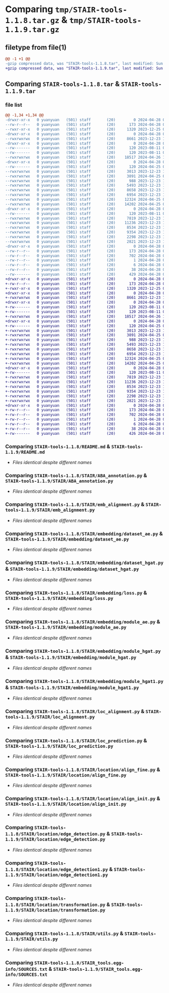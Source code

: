 # Comparing `tmp/STAIR-tools-1.1.8.tar.gz` & `tmp/STAIR-tools-1.1.9.tar.gz`

## filetype from file(1)

```diff
@@ -1 +1 @@
-gzip compressed data, was "STAIR-tools-1.1.8.tar", last modified: Sun Apr 28 03:58:16 2024, max compression
+gzip compressed data, was "STAIR-tools-1.1.9.tar", last modified: Sun Apr 28 04:04:36 2024, max compression
```

## Comparing `STAIR-tools-1.1.8.tar` & `STAIR-tools-1.1.9.tar`

### file list

```diff
@@ -1,34 +1,34 @@
-drwxr-xr-x   0 yuanyuan   (501) staff       (20)        0 2024-04-28 03:58:16.512546 STAIR-tools-1.1.8/
--rw-r--r--   0 yuanyuan   (501) staff       (20)      173 2024-04-28 03:58:16.512355 STAIR-tools-1.1.8/PKG-INFO
--rwxr-xr-x   0 yuanyuan   (501) staff       (20)     1320 2023-12-25 02:00:08.000000 STAIR-tools-1.1.8/README.md
-drwxr-xr-x   0 yuanyuan   (501) staff       (20)        0 2024-04-28 03:58:16.507203 STAIR-tools-1.1.8/STAIR/
--rwxrwxrwx   0 yuanyuan   (501) staff       (20)     8661 2023-12-23 11:23:09.000000 STAIR-tools-1.1.8/STAIR/ABA_annotation.py
-drwxr-xr-x   0 yuanyuan   (501) staff       (20)        0 2024-04-28 03:58:16.507490 STAIR-tools-1.1.8/STAIR/ABAanno/
--rw-------   0 yuanyuan   (501) staff       (20)      120 2023-08-11 07:05:03.000000 STAIR-tools-1.1.8/STAIR/ABAanno/__init__.py
--rw-------   0 yuanyuan   (501) staff       (20)      120 2023-08-11 07:05:03.000000 STAIR-tools-1.1.8/STAIR/__init__.py
--rwxrwxrwx   0 yuanyuan   (501) staff       (20)    18517 2024-04-26 11:02:07.000000 STAIR-tools-1.1.8/STAIR/emb_alignment.py
-drwxr-xr-x   0 yuanyuan   (501) staff       (20)        0 2024-04-28 03:58:16.509983 STAIR-tools-1.1.8/STAIR/embedding/
--rw-------   0 yuanyuan   (501) staff       (20)      120 2024-04-25 02:41:10.000000 STAIR-tools-1.1.8/STAIR/embedding/__init__.py
--rwxrwxrwx   0 yuanyuan   (501) staff       (20)     3013 2023-12-23 11:23:11.000000 STAIR-tools-1.1.8/STAIR/embedding/dataset_ae.py
--rwxrwxrwx   0 yuanyuan   (501) staff       (20)     3891 2024-04-25 06:09:45.000000 STAIR-tools-1.1.8/STAIR/embedding/dataset_hgat.py
--rwxrwxrwx   0 yuanyuan   (501) staff       (20)      988 2023-12-23 11:23:12.000000 STAIR-tools-1.1.8/STAIR/embedding/loss.py
--rwxrwxrwx   0 yuanyuan   (501) staff       (20)     5493 2023-12-23 11:23:12.000000 STAIR-tools-1.1.8/STAIR/embedding/module_ae.py
--rwxrwxrwx   0 yuanyuan   (501) staff       (20)     8658 2023-12-23 11:23:12.000000 STAIR-tools-1.1.8/STAIR/embedding/module_hgat.py
--rwxrwxrwx   0 yuanyuan   (501) staff       (20)     6954 2023-12-23 11:23:12.000000 STAIR-tools-1.1.8/STAIR/embedding/module_hgat1.py
--rwxrwxrwx   0 yuanyuan   (501) staff       (20)    12324 2024-04-25 02:44:23.000000 STAIR-tools-1.1.8/STAIR/loc_alignment.py
--rwxrwxrwx   0 yuanyuan   (501) staff       (20)    14202 2024-04-25 02:44:36.000000 STAIR-tools-1.1.8/STAIR/loc_prediction.py
-drwxr-xr-x   0 yuanyuan   (501) staff       (20)        0 2024-04-28 03:58:16.511570 STAIR-tools-1.1.8/STAIR/location/
--rw-------   0 yuanyuan   (501) staff       (20)      120 2023-08-11 07:05:03.000000 STAIR-tools-1.1.8/STAIR/location/__init__.py
--rwxrwxrwx   0 yuanyuan   (501) staff       (20)     7819 2023-12-23 11:23:12.000000 STAIR-tools-1.1.8/STAIR/location/align_fine.py
--rwxrwxrwx   0 yuanyuan   (501) staff       (20)    11236 2023-12-23 11:23:13.000000 STAIR-tools-1.1.8/STAIR/location/align_init.py
--rwxrwxrwx   0 yuanyuan   (501) staff       (20)     8534 2023-12-23 11:23:13.000000 STAIR-tools-1.1.8/STAIR/location/edge_detection.py
--rwxrwxrwx   0 yuanyuan   (501) staff       (20)     9354 2023-12-23 11:23:13.000000 STAIR-tools-1.1.8/STAIR/location/edge_detection1.py
--rwxrwxrwx   0 yuanyuan   (501) staff       (20)     2298 2023-12-23 11:23:13.000000 STAIR-tools-1.1.8/STAIR/location/transformation.py
--rwxrwxrwx   0 yuanyuan   (501) staff       (20)     2821 2023-12-23 11:23:13.000000 STAIR-tools-1.1.8/STAIR/utils.py
-drwxr-xr-x   0 yuanyuan   (501) staff       (20)        0 2024-04-28 03:58:16.512165 STAIR-tools-1.1.8/STAIR_tools.egg-info/
--rw-r--r--   0 yuanyuan   (501) staff       (20)      173 2024-04-28 03:58:16.000000 STAIR-tools-1.1.8/STAIR_tools.egg-info/PKG-INFO
--rw-r--r--   0 yuanyuan   (501) staff       (20)      702 2024-04-28 03:58:16.000000 STAIR-tools-1.1.8/STAIR_tools.egg-info/SOURCES.txt
--rw-r--r--   0 yuanyuan   (501) staff       (20)        1 2024-04-28 03:58:16.000000 STAIR-tools-1.1.8/STAIR_tools.egg-info/dependency_links.txt
--rw-r--r--   0 yuanyuan   (501) staff       (20)        6 2024-04-28 03:58:16.000000 STAIR-tools-1.1.8/STAIR_tools.egg-info/top_level.txt
--rw-r--r--   0 yuanyuan   (501) staff       (20)       38 2024-04-28 03:58:16.512600 STAIR-tools-1.1.8/setup.cfg
--rw-------   0 yuanyuan   (501) staff       (20)      429 2024-04-28 03:58:12.000000 STAIR-tools-1.1.8/setup.py
+drwxr-xr-x   0 yuanyuan   (501) staff       (20)        0 2024-04-28 04:04:36.173136 STAIR-tools-1.1.9/
+-rw-r--r--   0 yuanyuan   (501) staff       (20)      173 2024-04-28 04:04:36.172929 STAIR-tools-1.1.9/PKG-INFO
+-rwxr-xr-x   0 yuanyuan   (501) staff       (20)     1320 2023-12-25 02:00:08.000000 STAIR-tools-1.1.9/README.md
+drwxr-xr-x   0 yuanyuan   (501) staff       (20)        0 2024-04-28 04:04:36.167302 STAIR-tools-1.1.9/STAIR/
+-rwxrwxrwx   0 yuanyuan   (501) staff       (20)     8661 2023-12-23 11:23:09.000000 STAIR-tools-1.1.9/STAIR/ABA_annotation.py
+drwxr-xr-x   0 yuanyuan   (501) staff       (20)        0 2024-04-28 04:04:36.167669 STAIR-tools-1.1.9/STAIR/ABAanno/
+-rw-------   0 yuanyuan   (501) staff       (20)      120 2023-08-11 07:05:03.000000 STAIR-tools-1.1.9/STAIR/ABAanno/__init__.py
+-rw-------   0 yuanyuan   (501) staff       (20)      120 2023-08-11 07:05:03.000000 STAIR-tools-1.1.9/STAIR/__init__.py
+-rwxrwxrwx   0 yuanyuan   (501) staff       (20)    18517 2024-04-26 11:02:07.000000 STAIR-tools-1.1.9/STAIR/emb_alignment.py
+drwxr-xr-x   0 yuanyuan   (501) staff       (20)        0 2024-04-28 04:04:36.170111 STAIR-tools-1.1.9/STAIR/embedding/
+-rw-------   0 yuanyuan   (501) staff       (20)      120 2024-04-25 02:41:10.000000 STAIR-tools-1.1.9/STAIR/embedding/__init__.py
+-rwxrwxrwx   0 yuanyuan   (501) staff       (20)     3013 2023-12-23 11:23:11.000000 STAIR-tools-1.1.9/STAIR/embedding/dataset_ae.py
+-rwxrwxrwx   0 yuanyuan   (501) staff       (20)     3891 2024-04-25 06:09:45.000000 STAIR-tools-1.1.9/STAIR/embedding/dataset_hgat.py
+-rwxrwxrwx   0 yuanyuan   (501) staff       (20)      988 2023-12-23 11:23:12.000000 STAIR-tools-1.1.9/STAIR/embedding/loss.py
+-rwxrwxrwx   0 yuanyuan   (501) staff       (20)     5493 2023-12-23 11:23:12.000000 STAIR-tools-1.1.9/STAIR/embedding/module_ae.py
+-rwxrwxrwx   0 yuanyuan   (501) staff       (20)     8658 2023-12-23 11:23:12.000000 STAIR-tools-1.1.9/STAIR/embedding/module_hgat.py
+-rwxrwxrwx   0 yuanyuan   (501) staff       (20)     6954 2023-12-23 11:23:12.000000 STAIR-tools-1.1.9/STAIR/embedding/module_hgat1.py
+-rwxrwxrwx   0 yuanyuan   (501) staff       (20)    12324 2024-04-25 02:44:23.000000 STAIR-tools-1.1.9/STAIR/loc_alignment.py
+-rwxrwxrwx   0 yuanyuan   (501) staff       (20)    14202 2024-04-25 02:44:36.000000 STAIR-tools-1.1.9/STAIR/loc_prediction.py
+drwxr-xr-x   0 yuanyuan   (501) staff       (20)        0 2024-04-28 04:04:36.172025 STAIR-tools-1.1.9/STAIR/location/
+-rw-------   0 yuanyuan   (501) staff       (20)      120 2023-08-11 07:05:03.000000 STAIR-tools-1.1.9/STAIR/location/__init__.py
+-rwxrwxrwx   0 yuanyuan   (501) staff       (20)     7819 2023-12-23 11:23:12.000000 STAIR-tools-1.1.9/STAIR/location/align_fine.py
+-rwxrwxrwx   0 yuanyuan   (501) staff       (20)    11236 2023-12-23 11:23:13.000000 STAIR-tools-1.1.9/STAIR/location/align_init.py
+-rwxrwxrwx   0 yuanyuan   (501) staff       (20)     8534 2023-12-23 11:23:13.000000 STAIR-tools-1.1.9/STAIR/location/edge_detection.py
+-rwxrwxrwx   0 yuanyuan   (501) staff       (20)     9354 2023-12-23 11:23:13.000000 STAIR-tools-1.1.9/STAIR/location/edge_detection1.py
+-rwxrwxrwx   0 yuanyuan   (501) staff       (20)     2298 2023-12-23 11:23:13.000000 STAIR-tools-1.1.9/STAIR/location/transformation.py
+-rwxrwxrwx   0 yuanyuan   (501) staff       (20)     2821 2023-12-23 11:23:13.000000 STAIR-tools-1.1.9/STAIR/utils.py
+drwxr-xr-x   0 yuanyuan   (501) staff       (20)        0 2024-04-28 04:04:36.172719 STAIR-tools-1.1.9/STAIR_tools.egg-info/
+-rw-r--r--   0 yuanyuan   (501) staff       (20)      173 2024-04-28 04:04:36.000000 STAIR-tools-1.1.9/STAIR_tools.egg-info/PKG-INFO
+-rw-r--r--   0 yuanyuan   (501) staff       (20)      702 2024-04-28 04:04:36.000000 STAIR-tools-1.1.9/STAIR_tools.egg-info/SOURCES.txt
+-rw-r--r--   0 yuanyuan   (501) staff       (20)        1 2024-04-28 04:04:36.000000 STAIR-tools-1.1.9/STAIR_tools.egg-info/dependency_links.txt
+-rw-r--r--   0 yuanyuan   (501) staff       (20)        6 2024-04-28 04:04:36.000000 STAIR-tools-1.1.9/STAIR_tools.egg-info/top_level.txt
+-rw-r--r--   0 yuanyuan   (501) staff       (20)       38 2024-04-28 04:04:36.173186 STAIR-tools-1.1.9/setup.cfg
+-rw-------   0 yuanyuan   (501) staff       (20)      426 2024-04-28 04:04:25.000000 STAIR-tools-1.1.9/setup.py
```

### Comparing `STAIR-tools-1.1.8/README.md` & `STAIR-tools-1.1.9/README.md`

 * *Files identical despite different names*

### Comparing `STAIR-tools-1.1.8/STAIR/ABA_annotation.py` & `STAIR-tools-1.1.9/STAIR/ABA_annotation.py`

 * *Files identical despite different names*

### Comparing `STAIR-tools-1.1.8/STAIR/emb_alignment.py` & `STAIR-tools-1.1.9/STAIR/emb_alignment.py`

 * *Files identical despite different names*

### Comparing `STAIR-tools-1.1.8/STAIR/embedding/dataset_ae.py` & `STAIR-tools-1.1.9/STAIR/embedding/dataset_ae.py`

 * *Files identical despite different names*

### Comparing `STAIR-tools-1.1.8/STAIR/embedding/dataset_hgat.py` & `STAIR-tools-1.1.9/STAIR/embedding/dataset_hgat.py`

 * *Files identical despite different names*

### Comparing `STAIR-tools-1.1.8/STAIR/embedding/loss.py` & `STAIR-tools-1.1.9/STAIR/embedding/loss.py`

 * *Files identical despite different names*

### Comparing `STAIR-tools-1.1.8/STAIR/embedding/module_ae.py` & `STAIR-tools-1.1.9/STAIR/embedding/module_ae.py`

 * *Files identical despite different names*

### Comparing `STAIR-tools-1.1.8/STAIR/embedding/module_hgat.py` & `STAIR-tools-1.1.9/STAIR/embedding/module_hgat.py`

 * *Files identical despite different names*

### Comparing `STAIR-tools-1.1.8/STAIR/embedding/module_hgat1.py` & `STAIR-tools-1.1.9/STAIR/embedding/module_hgat1.py`

 * *Files identical despite different names*

### Comparing `STAIR-tools-1.1.8/STAIR/loc_alignment.py` & `STAIR-tools-1.1.9/STAIR/loc_alignment.py`

 * *Files identical despite different names*

### Comparing `STAIR-tools-1.1.8/STAIR/loc_prediction.py` & `STAIR-tools-1.1.9/STAIR/loc_prediction.py`

 * *Files identical despite different names*

### Comparing `STAIR-tools-1.1.8/STAIR/location/align_fine.py` & `STAIR-tools-1.1.9/STAIR/location/align_fine.py`

 * *Files identical despite different names*

### Comparing `STAIR-tools-1.1.8/STAIR/location/align_init.py` & `STAIR-tools-1.1.9/STAIR/location/align_init.py`

 * *Files identical despite different names*

### Comparing `STAIR-tools-1.1.8/STAIR/location/edge_detection.py` & `STAIR-tools-1.1.9/STAIR/location/edge_detection.py`

 * *Files identical despite different names*

### Comparing `STAIR-tools-1.1.8/STAIR/location/edge_detection1.py` & `STAIR-tools-1.1.9/STAIR/location/edge_detection1.py`

 * *Files identical despite different names*

### Comparing `STAIR-tools-1.1.8/STAIR/location/transformation.py` & `STAIR-tools-1.1.9/STAIR/location/transformation.py`

 * *Files identical despite different names*

### Comparing `STAIR-tools-1.1.8/STAIR/utils.py` & `STAIR-tools-1.1.9/STAIR/utils.py`

 * *Files identical despite different names*

### Comparing `STAIR-tools-1.1.8/STAIR_tools.egg-info/SOURCES.txt` & `STAIR-tools-1.1.9/STAIR_tools.egg-info/SOURCES.txt`

 * *Files identical despite different names*

